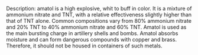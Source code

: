 Description:  amatol is a high explosive, whit to buff in color. It is a
mixture  of  ammonium  nitrate and TNT, with a relative effectiveness slightly
higher  than  that  of  TNT  alone. Common compositions vary from 80% ammonium
nitrate  and  20%  TNT  to 40% ammonium nitrate and 60% TNT. Amatol is used as
the  main  bursting  charge  in  artillery  shells  and  bombs. Amatol absorbs
moisture  and  can  form dangerous compounds with copper and brass. Therefore,
it should not be housed in containers of such metals.